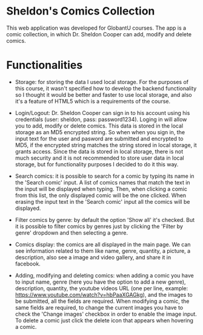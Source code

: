 # Sheldon's Comics Collection

This web application was developed for GlobantU courses. The app is a comic collection, in which Dr. Sheldon Cooper can add, modify and delete comics.

# Functionalities

- Storage: for storing the data I used local storage. For the purposes of this course, it wasn't specified how to develop the backend functionality so I thought it would be better and faster to use local storage, and also it's a feature of HTML5 which is a requirements of the course.

- Login/Logout: Dr. Sheldon Cooper can sign in to his account using his credentials (user: sheldon, pass: password1234). Loging in will allow you to add, modify or delete comics. This data is stored in the local storage as an MD5 encrypted string. So when when you sign in, the input text for the user and pasword are submitted and encrypted to MD5, if the encrypted string matches the string stored in local storage, it grants access. Since the data is stored in local storage, there is not much security and it is not recommended to store user data in local storage, but for functionality purposes I decided to do it this way.

- Search comics: it is possible to search for a comic by typing its name in the 'Search comic' input. A list of comics names that match the text in the input will be displayed when typing. Then, when clicking a comic from this list, the only displayed comic will be the one clicked. When erasing the input text in the 'Search comic' input all the comics will be displayed.

- Filter comics by genre: by default the option 'Show all' it's checked. But it is possible to filter comics by genres just by clicking the 'Filter by genre' dropdown and then selecting a genre.

- Comics display: the comics are all displayed in the main page. We can see information related to them like name, genre, quantity, a picture, a description, also see a image and video gallery, and share it in facebook.

- Adding, modifying and deleting comics: when adding a comic you have to input name, genre (here you have the option to add a new genre), description, quantity, the youtube videos URL (one per line, example: https://www.youtube.com/watch?v=hbPaaXGAGkg), and  the images to be submitted, all the fields are required. When modifying a comic, the same fields are required, to change the current images you have to check the 'Change images' checkbox in order to enable the image input. To delete a comic just click the delete icon that appears when hovering a comic.